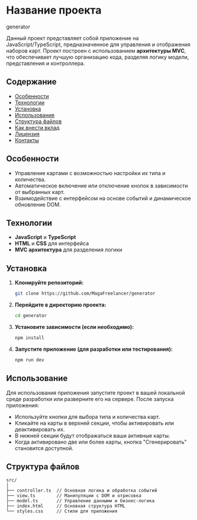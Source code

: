 # Название проекта

generator

Данный проект представляет собой приложение на JavaScript/TypeScript, предназначенное для управления и отображения наборов карт. Проект построен с использованием **архитектуры MVC**, что обеспечивает лучшую организацию кода, разделяя логику модели, представления и контроллера.

## Содержание

- [Особенности](#особенности)
- [Технологии](#технологии)
- [Установка](#установка)
- [Использование](#использование)
- [Структура файлов](#структура-файлов)
- [Как внести вклад](#как-внести-вклад)
- [Лицензия](#лицензия)
- [Контакты](#контакты)

## Особенности

- Управление картами с возможностью настройки их типа и количества.
- Автоматическое включение или отключение кнопок в зависимости от выбранных карт.
- Взаимодействие с интерфейсом на основе событий и динамическое обновление DOM.

## Технологии

- **JavaScript** и **TypeScript**
- **HTML** и **CSS** для интерфейса
- **MVC архитектура** для разделения логики

## Установка

1. **Клонируйте репозиторий:**

   ```bash
   git clone https://github.com/MagaFreelancer/generator
   ```

2. **Перейдите в директорию проекта:**

   ```bash
   cd generator
   ```

3. **Установите зависимости (если необходимо):**

   ```bash
   npm install
   ```

4. **Запустите приложение (для разработки или тестирования):**
   ```bash
   npm run dev
   ```

## Использование

Для использования приложения запустите проект в вашей локальной среде разработки или разверните его на сервере. После запуска приложения:

- Используйте кнопки для выбора типа и количества карт.
- Кликайте на карты в верхней секции, чтобы активировать или деактивировать их.
- В нижней секции будут отображаться ваши активные карты.
- Когда активировано две или более карты, кнопка "Сгенерировать" становится доступной.

## Структура файлов

```plaintext
src/
│
├── controller.ts  // Основная логика и обработка событий
├── view.ts        // Манипуляции с DOM и отрисовка
├── model.ts       // Управление данными и бизнес-логика
├── index.html     // Основная структура HTML
└── styles.css     // Стили для приложения
```
